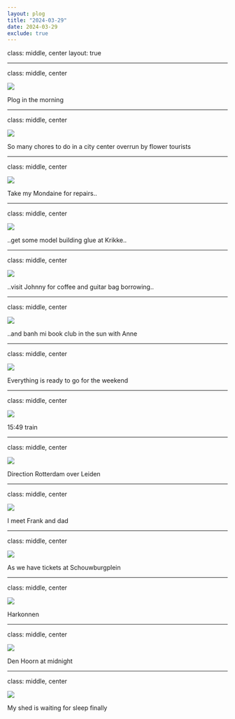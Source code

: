 ```yaml
---
layout: plog
title: "2024-03-29"
date: 2024-03-29
exclude: true
---
```


class: middle, center
layout: true

---

class: middle, center

<img class="plog-picture" src="{{ site.baseurl }}/img/plog/2024-03-29/01.jpg" />

Plog in the morning

---

class: middle, center

<img class="plog-picture" src="{{ site.baseurl }}/img/plog/2024-03-29/02.jpg" />

So many chores to do in a city center overrun by flower tourists

---

class: middle, center

<img class="plog-picture" src="{{ site.baseurl }}/img/plog/2024-03-29/03.jpg" />

Take my Mondaine for repairs..

---

class: middle, center

<img class="plog-picture" src="{{ site.baseurl }}/img/plog/2024-03-29/04.jpg" />

..get some model building glue at Krikke..

---

class: middle, center

<img class="plog-picture" src="{{ site.baseurl }}/img/plog/2024-03-29/05.jpg" />

..visit Johnny for coffee and guitar bag borrowing..

---

class: middle, center

<img class="plog-picture" src="{{ site.baseurl }}/img/plog/2024-03-29/06.jpg" />

..and banh mi book club in the sun with Anne

---

class: middle, center

<img class="plog-picture" src="{{ site.baseurl }}/img/plog/2024-03-29/07.jpg" />

Everything is ready to go for the weekend

---

class: middle, center

<img class="plog-picture" src="{{ site.baseurl }}/img/plog/2024-03-29/08.jpg" />

15:49 train

---

class: middle, center

<img class="plog-picture" src="{{ site.baseurl }}/img/plog/2024-03-29/09.gif" />

Direction Rotterdam over Leiden

---

class: middle, center

<img class="plog-picture" src="{{ site.baseurl }}/img/plog/2024-03-29/10.gif" />

I meet Frank and dad

---

class: middle, center

<img class="plog-picture" src="{{ site.baseurl }}/img/plog/2024-03-29/11.jpg" />

As we have tickets at Schouwburgplein

---

class: middle, center

<img class="plog-picture" src="{{ site.baseurl }}/img/plog/2024-03-29/12.jpg" />

Harkonnen

---

class: middle, center

<img class="plog-picture" src="{{ site.baseurl }}/img/plog/2024-03-29/13.jpg" />

Den Hoorn at midnight

---

class: middle, center

<img class="plog-picture" src="{{ site.baseurl }}/img/plog/2024-03-29/14.jpg" />

My shed is waiting for sleep finally

